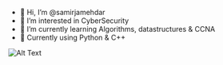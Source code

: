 - 👋 Hi, I’m @samirjamehdar
- 👀 I’m interested in CyberSecurity
- 🌱 I’m currently learning Algorithms, datastructures & CCNA
- :chocolate_bar: Currently using Python & C++

![Alt Text](https://giphy.com/embed/M9kzInOzNxFs68P3fH)

<!---
samirjamehdar/samirjamehdar is a ✨ special ✨ repository because its `README.md` (this file) appears on your GitHub profile.
You can click the Preview link to take a look at your changes.
--->
